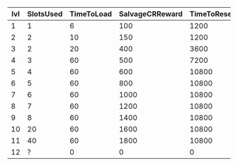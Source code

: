 | lvl | SlotsUsed | TimeToLoad | SalvageCRReward | TimeToResearch | CRReward | XP   | BlueprintsGranted |
|-----|-----------|------------|-----------------|----------------|----------|------|-------------------|
| 1   | 1         | 6          | 100             | 1200           | 150      | 100  | 1                 |
| 2   | 2         | 10         | 150             | 1200           | 200      | 250  | 1                 |
| 3   | 2         | 20         | 400             | 3600           | 500      | 500  | 3                 |
| 4   | 3         | 60         | 500             | 7200           | 750      | 750  | 6                 |
| 5   | 4         | 60         | 600             | 10800          | 1000     | 1000 | 10                |
| 6   | 5         | 60         | 800             | 10800          | 1250     | 1250 | 10                |
| 7   | 6         | 60         | 1000            | 10800          | 1500     | 1500 | 10                |
| 8   | 7         | 60         | 1200            | 10800          | 2000     | 2000 | 10                |
| 9   | 8         | 60         | 1400            | 10800          | 3000     | 2500 | 10                |
| 10  | 20        | 60         | 1600            | 10800          | 4000     | 3000 | 10                |
| 11  | 40        | 60         | 1800            | 10800          | 5000     | 3500 | 10                |
| 12  | ?         | 0          | 0               | 0              | 0        | 0    | 0                 |
